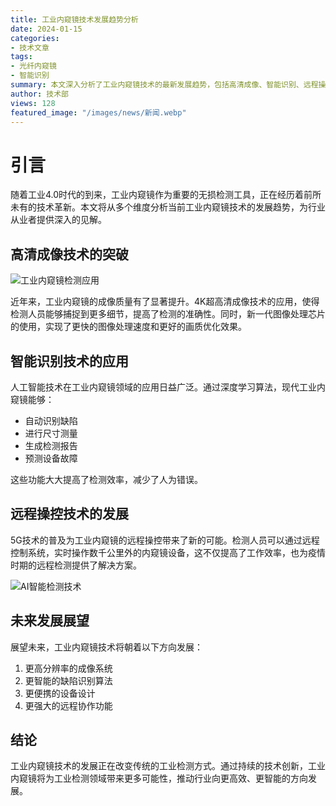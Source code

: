 ```yaml
---
title: 工业内窥镜技术发展趋势分析
date: 2024-01-15
categories:
- 技术文章
tags:
- 光纤内窥镜
- 智能识别
summary: 本文深入分析了工业内窥镜技术的最新发展趋势，包括高清成像、智能识别、远程操控等方面的创新突破，探讨了这些技术进步对工业检测领域带来的深远影响
author: 技术部
views: 128
featured_image: "/images/news/新闻.webp"
---
```

# 引言

随着工业4.0时代的到来，工业内窥镜作为重要的无损检测工具，正在经历着前所未有的技术革新。本文将从多个维度分析当前工业内窥镜技术的发展趋势，为行业从业者提供深入的见解。

## 高清成像技术的突破

![工业内窥镜检测应用](/images/news/news-3.jpeg)

近年来，工业内窥镜的成像质量有了显著提升。4K超高清成像技术的应用，使得检测人员能够捕捉到更多细节，提高了检测的准确性。同时，新一代图像处理芯片的使用，实现了更快的图像处理速度和更好的画质优化效果。

## 智能识别技术的应用

人工智能技术在工业内窥镜领域的应用日益广泛。通过深度学习算法，现代工业内窥镜能够：

- 自动识别缺陷
- 进行尺寸测量
- 生成检测报告
- 预测设备故障

这些功能大大提高了检测效率，减少了人为错误。

## 远程操控技术的发展

5G技术的普及为工业内窥镜的远程操控带来了新的可能。检测人员可以通过远程控制系统，实时操作数千公里外的内窥镜设备，这不仅提高了工作效率，也为疫情时期的远程检测提供了解决方案。

![AI智能检测技术](/images/news/news-2.jpeg)

## 未来发展展望

展望未来，工业内窥镜技术将朝着以下方向发展：

1. 更高分辨率的成像系统
2. 更智能的缺陷识别算法
3. 更便携的设备设计
4. 更强大的远程协作功能

## 结论

工业内窥镜技术的发展正在改变传统的工业检测方式。通过持续的技术创新，工业内窥镜将为工业检测领域带来更多可能性，推动行业向更高效、更智能的方向发展。